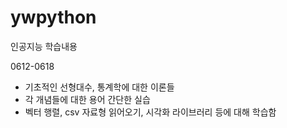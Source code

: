 # ywpython
인공지능 학습내용

0612-0618
* 기초적인 선형대수, 통계학에 대한 이론들
* 각 개념들에 대한 용어 간단한 실습
* 벡터 행렬, csv 자료형 읽어오기, 시각화 라이브러리 등에 대해 학습함
